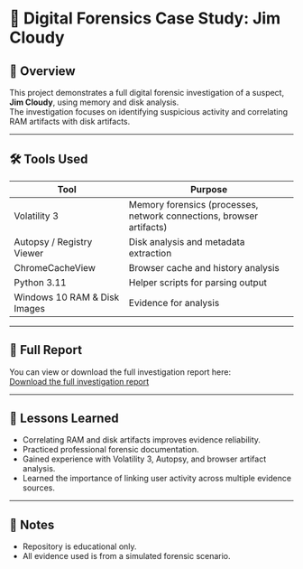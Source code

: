# 🔎 Digital Forensics Case Study: Jim Cloudy

## 📌 Overview
This project demonstrates a full digital forensic investigation of a suspect, **Jim Cloudy**, using memory and disk analysis.  
The investigation focuses on identifying suspicious activity and correlating RAM artifacts with disk artifacts.

---

## 🛠️ Tools Used
| Tool | Purpose |
|------|---------|
| Volatility 3 | Memory forensics (processes, network connections, browser artifacts) |
| Autopsy / Registry Viewer | Disk analysis and metadata extraction |
| ChromeCacheView | Browser cache and history analysis |
| Python 3.11 | Helper scripts for parsing output |
| Windows 10 RAM & Disk Images | Evidence for analysis |

---

## 🔗 Full Report
You can view or download the full investigation report here:  
[Download the full investigation report](reports/investigation_report.docx)

---

## 📖 Lessons Learned
- Correlating RAM and disk artifacts improves evidence reliability.
- Practiced professional forensic documentation.
- Gained experience with Volatility 3, Autopsy, and browser artifact analysis.
- Learned the importance of linking user activity across multiple evidence sources.

---

## 🔗 Notes
- Repository is educational only.  
- All evidence used is from a simulated forensic scenario.
